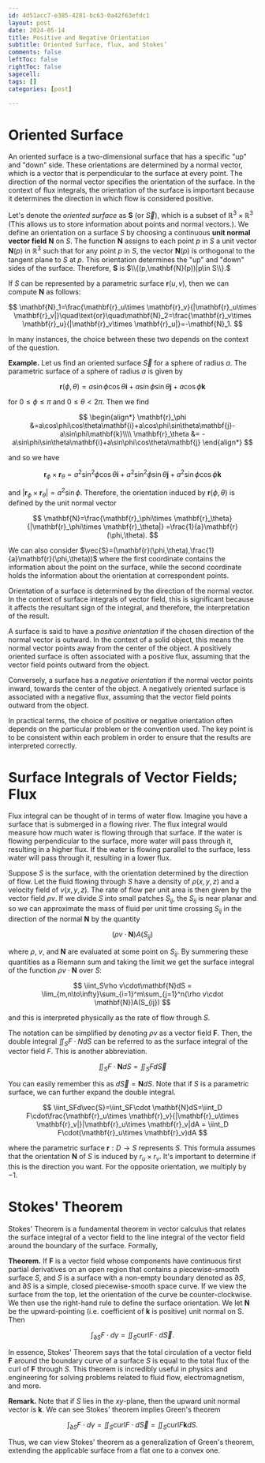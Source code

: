 ```yaml
---
id: 4d51acc7-e385-4281-bc63-0a42f63efdc1
layout: post
date: 2024-05-14
title: Positive and Negative Orientation
subtitle: Oriented Surface, flux, and Stokes’
comments: false
leftToc: false
rightToc: false
sagecell: 
tags: []
categories: [post]

---
```


# Oriented Surface


An oriented surface is a two-dimensional surface that has a specific "up" and "down" side. These orientations are determined by a normal vector, which is a vector that is perpendicular to the surface at every point. The direction of the normal vector specifies the orientation of the surface. In the context of flux integrals, the orientation of the surface is important because it determines the direction in which flow is considered positive.


Let's denote the _oriented surface_ as $\mathbf{S}$ (or $\vec{S}$), which is a subset of $\mathbb{R}^3\times\mathbb{R}^3$ (This allows us to store information about points and normal vectors.). We define an orientation on a surface $S$ by choosing a continuous **unit normal vector field** $\mathbf{N}$ on $S$. The function $\mathbf{N}$ assigns to each point $p$ in $S$ a unit vector $\mathbf{N}(p)$ in $\mathbb{R}^3$ such that for any point $p$ in $S$, the vector $\mathbf{N}(p)$ is orthogonal to the tangent plane to $S$ at $p$. This orientation determines the "up" and "down" sides of the surface. Therefore, $\mathbf{S}$ is $\\{(p,\mathbf{N}(p))|p\in S\\}.$


If $S$ can be represented by a parametric surface $\mathbf{r}(u,v)$, then we can compute $\mathbf N$ as follows:


$$
\mathbf{N}_1=\frac{\mathbf{r}_u\times \mathbf{r}_v}{|\mathbf{r}_u\times \mathbf{r}_v|}\quad\text{or}\quad\mathbf{N}_2=\frac{\mathbf{r}_v\times \mathbf{r}_u}{|\mathbf{r}_v\times \mathbf{r}_u|}=-\mathbf{N}_1.
$$


In many instances, the choice between these two depends on the context of the question.


**Example.** Let us find an oriented surface $\vec{S}$ for a sphere of radius $a$. The parametric surface of a sphere of radius $a$ is given by


$$
\mathbf{r}(\phi,\theta)=a\sin\phi\cos\theta\mathbf{i}+a\sin\phi\sin\theta\mathbf{j}+a\cos\phi\mathbf{k}
$$


 for $0\leq\phi\leq \pi$ and $0\leq\theta<2\pi$. Then we find


$$
\begin{align*}
\mathbf{r}_\phi &=a\cos\phi\cos\theta\mathbf{i}+a\cos\phi\sin\theta\mathbf{j}-a\sin\phi\mathbf{k}\\\\
\mathbf{r}_\theta &= -a\sin\phi\sin\theta\mathbf{i}+a\sin\phi\cos\theta\mathbf{j}
\end{align*}
$$


and so we have


$$
\mathbf{r}_\phi\times\mathbf{r}_\theta=a^2\sin^2\phi\cos\theta\mathbf{i}+a^2\sin^2\phi\sin\theta\mathbf{j}+a^2\sin\phi\cos\phi\mathbf{k}
$$


and $|\mathbf{r}_\phi\times\mathbf{r}_\theta|=a^2\sin\phi$. Therefore, the orientation induced by $\mathbf{r}(\phi,\theta)$ is defined by the unit normal vector


$$
\mathbf{N}=\frac{\mathbf{r}_\phi\times \mathbf{r}_\theta}{|\mathbf{r}_\phi\times \mathbf{r}_\theta|} =\frac{1}{a}\mathbf{r}(\phi,\theta).
$$


We can also consider $\vec{S}=(\mathbf{r}(\phi,\theta),\frac{1}{a}\mathbf{r}(\phi,\theta))$ where the first coordinate contains the information about the point on the surface, while the second coordinate holds the information about the orientation at correspondent points.


Orientation of a surface is determined by the direction of the normal vector. In the context of surface integrals of vector field, this is significant because it affects the resultant sign of the integral, and therefore, the interpretation of the result.


A surface is said to have a _positive orientation_ if the chosen direction of the normal vector is outward. In the context of a solid object, this means the normal vector points away from the center of the object. A positively oriented surface is often associated with a positive flux, assuming that the vector field points outward from the object.


Conversely, a surface has a _negative orientation_ if the normal vector points inward, towards the center of the object. A negatively oriented surface is associated with a negative flux, assuming that the vector field points outward from the object.


In practical terms, the choice of positive or negative orientation often depends on the particular problem or the convention used. The key point is to be consistent within each problem in order to ensure that the results are interpreted correctly.


# Surface Integrals of Vector Fields; Flux


Flux integral can be thought of in terms of water flow. Imagine you have a surface that is submerged in a flowing river. The flux integral would measure how much water is flowing through that surface. If the water is flowing perpendicular to the surface, more water will pass through it, resulting in a higher flux. If the water is flowing parallel to the surface, less water will pass through it, resulting in a lower flux. 


Suppose $S$ is the surface, with the orientation determined by the direction of flow. Let the fluid flowing through $S$ have a density of $\rho(x,y,z)$ and a velocity field of $v(x,y,z)$. The rate of flow per unit area is then given by the vector field $\rho v$.
If we divide $S$ into small patches $S_{ij}$, the $S_{ij}$ is near planar and so we can approximate the mass of fluid per unit time crossing $S_{ij}$ in the direction of the normal $\mathbf{N}$ by the quantity


$$
(\rho v\cdot\mathbf{N})A(S_{ij})
$$


where $\rho$, $v$, and $\mathbf{N}$ are evaluated at some point on $S_{ij}$. By summering these quantities as a Riemann sum and taking the limit we get the surface integral of the function $\rho v\cdot \mathbf{N}$ over $S:$


$$
\iint_S\rho v\cdot\mathbf{N}dS = \lim_{m,n\to\infty}\sum_{i=1}^m\sum_{j=1}^n(\rho v\cdot \mathbf{N})A(S_{ij})
$$


and this is interpreted physically as the rate of flow through $S$.


The notation can be simplified by denoting $\rho v$ as a vector field $\mathbf{F}$. Then, the double integral $\iint_S F\cdot NdS$ can be referred to as the surface integral of the vector field $F$. This is another abbreviation.


$$
\iint_SF\cdot \mathbf{N}dS=\iint_SFd\vec{S}
$$


You can easily remember this as $d\vec{S}=\mathbf{N}dS$. Note that if $S$ is a parametric surface, we can further expand the double integral.


$$
\iint_SFd\vec{S}=\iint_SF\cdot \mathbf{N}dS=\iint_D F\cdot\frac{\mathbf{r}_u\times \mathbf{r}_v}{|\mathbf{r}_u\times \mathbf{r}_v|}|\mathbf{r}_u\times \mathbf{r}_v|dA = \iint_D F\cdot(\mathbf{r}_u\times \mathbf{r}_v)dA
$$


where the parametric surface $\mathbf{r}:D\to S$ represents $S$. This formula assumes that the orientation $\mathbf{N}$ of $S$ is induced by $r_u\times r_v$.  It's important to determine if this is the direction you want. For the opposite orientation, we multiply by $-1$.


# Stokes' Theorem


Stokes' Theorem is a fundamental theorem in vector calculus that relates the surface integral of a vector field to the line integral of the vector field around the boundary of the surface. Formally, 


**Theorem.** If $\mathbf{F}$ is a vector field whose components have continuous first partial derivatives on an open region that contains a piecewise-smooth surface $S$, and $S$ is a surface with a non-empty boundary denoted as $\partial S$, and $\partial S$ is a simple, closed piecewise-smooth space curve. If we view the surface from the top, let the orientation of the curve be counter-clockwise. We then use the right-hand rule to define the surface orientation. We let $\mathbf{N}$ be the upward-pointing (i.e. coefficient of $\mathbf{k}$ is positive) unit normal on S. Then


$$
\int_{\partial S}F\cdot d\gamma =\iint_S\text{curl} F\cdot d\vec{S}.
$$


In essence, Stokes' Theorem says that the total circulation of a vector field $\mathbf{F}$ around the boundary curve of a surface $S$ is equal to the total flux of the curl of $\mathbf{F}$ through $S$. This theorem is incredibly useful in physics and engineering for solving problems related to fluid flow, electromagnetism, and more.


**Remark.** Note that if $S$ lies in the $xy$-plane, then the upward unit normal vector is $\mathbf{k}$. We can see Stokes' theorem implies Green's theorem


$$
\int_{\partial S}F\cdot d\gamma=\iint_S\text{curl}F\cdot d\vec{S} =\iint_S\text{curl}F\mathbf{k}dS.
$$


Thus, we can view Stokes' theorem as a generalization of Green's theorem, extending the applicable surface from a flat one to a convex one.


